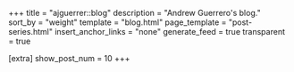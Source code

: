 +++
title = "ajguerrer::blog"
description = "Andrew Guerrero's blog."
sort_by = "weight"
template = "blog.html"
page_template = "post-series.html"
insert_anchor_links = "none"
generate_feed = true
transparent = true

[extra]
show_post_num = 10
+++